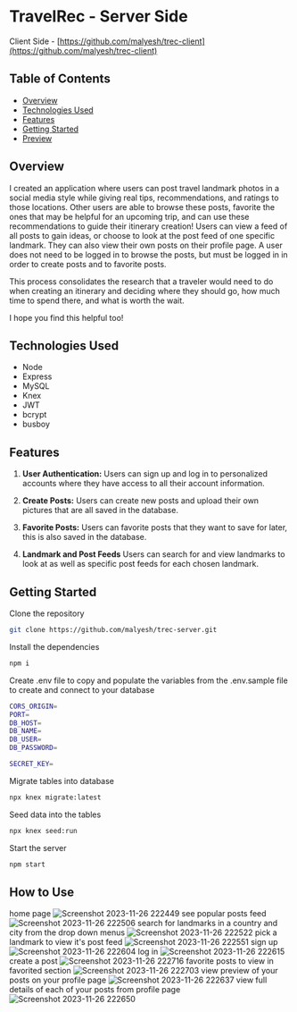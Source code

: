# TravelRec - Server Side

Client Side - [https://github.com/malyesh/trec-client](https://github.com/malyesh/trec-client)

## Table of Contents

- [Overview](#overview)
- [Technologies Used](#technologies-used)
- [Features](#features)
- [Getting Started](#getting-started)
- [Preview](#preview)

## Overview

I created an application where users can post travel landmark photos in a social media style while giving real tips, recommendations, and ratings to those locations. Other users are able to browse these posts, favorite the ones that may be helpful for an upcoming trip, and can use these recommendations to guide their itinerary creation! Users can view a feed of all posts to gain ideas, or choose to look at the post feed of one specific landmark. They can also view their own posts on their profile page. A user does not need to be logged in to browse the posts, but must be logged in in order to create posts and to favorite posts.

This process consolidates the research that a traveler would need to do when creating an itinerary and deciding where they should go, how much time to spend there, and what is worth the wait.

I hope you find this helpful too!

## Technologies Used

- Node
- Express
- MySQL
- Knex
- JWT
- bcrypt
- busboy

## Features

1. **User Authentication:**
   Users can sign up and log in to personalized accounts where they have access to all their account information.

2. **Create Posts:**
   Users can create new posts and upload their own pictures that are all saved in the database.

3. **Favorite Posts:**
   Users can favorite posts that they want to save for later, this is also saved in the database.

4. **Landmark and Post Feeds**
   Users can search for and view landmarks to look at as well as specific post feeds for each chosen landmark.

## Getting Started

Clone the repository

```bash
git clone https://github.com/malyesh/trec-server.git
```

Install the dependencies

```bash
npm i
```

Create .env file to copy and populate the variables from the .env.sample file to create and connect to your database

```bash
CORS_ORIGIN=
PORT=
DB_HOST=
DB_NAME=
DB_USER=
DB_PASSWORD=

SECRET_KEY=
```

Migrate tables into database

```bash
npx knex migrate:latest
```

Seed data into the tables

```bash
npx knex seed:run
```

Start the server

```bash
npm start
```

## How to Use

home page
![Screenshot 2023-11-26 222449](https://github.com/malyesh/trec-server/assets/74512928/6f054454-1fa2-41d6-8013-b72a67162358)
see popular posts feed
![Screenshot 2023-11-26 222506](https://github.com/malyesh/trec-server/assets/74512928/9d3b61e7-c5fe-4802-8c1b-98535d98f3a6)
search for landmarks in a country and city from the drop down menus
![Screenshot 2023-11-26 222522](https://github.com/malyesh/trec-server/assets/74512928/757bf01a-4fe9-4f3d-a063-d7f4a688e676)
pick a landmark to view it's post feed
![Screenshot 2023-11-26 222551](https://github.com/malyesh/trec-server/assets/74512928/1e8fb66c-4f35-4fa3-bb7d-7283eb6acffa)
sign up
![Screenshot 2023-11-26 222604](https://github.com/malyesh/trec-server/assets/74512928/ef887ad3-0a1a-4452-902d-679f40f3aafd)
log in
![Screenshot 2023-11-26 222615](https://github.com/malyesh/trec-server/assets/74512928/b8eb2f66-1cef-4c5d-af04-910825983880)
create a post
![Screenshot 2023-11-26 222716](https://github.com/malyesh/trec-server/assets/74512928/682e3312-0e8c-49f2-a542-dd7a5cb27fb8)
favorite posts to view in favorited section
![Screenshot 2023-11-26 222703](https://github.com/malyesh/trec-server/assets/74512928/73154fb4-cadc-44dc-97fa-59f5dbd18ebf)
view preview of your posts on your profile page
![Screenshot 2023-11-26 222637](https://github.com/malyesh/trec-server/assets/74512928/3b2909f0-2498-4eae-ad33-61b7e084a22a)
view full details of each of your posts from profile page
![Screenshot 2023-11-26 222650](https://github.com/malyesh/trec-server/assets/74512928/80e19fce-4967-44a1-b85e-7378448d05df)
